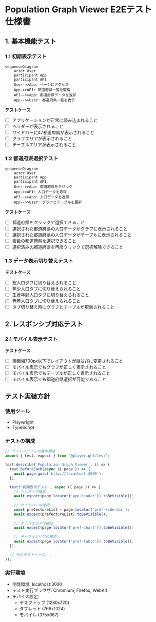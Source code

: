 # Population Graph Viewer E2Eテスト仕様書

## 1. 基本機能テスト

### 1.1 初期表示テスト
```mermaid
sequenceDiagram
    actor User
    participant App
    participant API
    User->>App: ページにアクセス
    App->>API: 都道府県一覧を取得
    API-->>App: 都道府県データを返却
    App-->>User: 都道府県一覧を表示
```

**テストケース**
- [ ] アプリケーションが正常に読み込まれること
- [ ] ヘッダーが表示されること
- [ ] サイドバーに47都道府県が表示されること
- [ ] グラフエリアが表示されること
- [ ] テーブルエリアが表示されること

### 1.2 都道府県選択テスト
```mermaid
sequenceDiagram
    actor User
    participant App
    participant API
    User->>App: 都道府県をクリック
    App->>API: 人口データを取得
    API-->>App: 人口データを返却
    App-->>User: グラフとテーブルを更新
```

**テストケース**
- [ ] 都道府県をクリックで選択できること
- [ ] 選択された都道府県の人口データがグラフに表示されること
- [ ] 選択された都道府県の人口データがテーブルに表示されること
- [ ] 複数の都道府県を選択できること
- [ ] 選択済みの都道府県を再度クリックで選択解除できること

### 1.3 データ表示切り替えテスト

**テストケース**
- [ ] 総人口タブに切り替えられること
- [ ] 年少人口タブに切り替えられること
- [ ] 生産年齢人口タブに切り替えられること
- [ ] 老年人口タブに切り替えられること
- [ ] タブ切り替え時にグラフとテーブルが更新されること

## 2. レスポンシブ対応テスト

### 2.1 モバイル表示テスト
**テストケース**
- [ ] 画面幅700px以下でレイアウトが縦並びに変更されること
- [ ] モバイル表示でもグラフが正しく表示されること
- [ ] モバイル表示でもテーブルが正しく表示されること
- [ ] モバイル表示でも都道府県選択が可能であること

## テスト実装方針

### 使用ツール
- Playwright
- TypeScript

### テストの構成
```typescript
// テストファイルの基本構造
import { test, expect } from '@playwright/test';

test.describe('Population Graph Viewer', () => {
  test.beforeEach(async ({ page }) => {
    await page.goto('http://localhost:3000');
  });

  test('初期表示テスト', async ({ page }) => {
    // ヘッダーの確認
    await expect(page.locator('app-header')).toBeVisible();
    
    // サイドバーの確認
    const prefectureList = page.locator('pref-side-bar');
    await expect(prefectureList).toBeVisible();
    
    // グラフエリアの確認
    await expect(page.locator('pref-chart')).toBeVisible();
    
    // テーブルエリアの確認
    await expect(page.locator('pref-table')).toBeVisible();
  });

  // 他のテストケース...
});
```

### 実行環境
- 開発環境: localhost:3000
- テスト実行ブラウザ: Chromium, Firefox, WebKit
- デバイス設定:
  - デスクトップ (1280x720)
  - タブレット (768x1024)
  - モバイル (375x667)